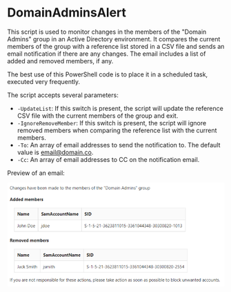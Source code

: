 ﻿# DomainAdminsAlert

This script is used to monitor changes in the members of the "Domain Admins" group in an Active Directory environment. It compares the current members of the group with a reference list stored in a CSV file and sends an email notification if there are any changes. The email includes a list of added and removed members, if any.

The best use of this PowerShell code is to place it in a scheduled task, executed very frequently.

The script accepts several parameters:

- `-UpdateList`: If this switch is present, the script will update the reference CSV file with the current members of the group and exit.
- `-IgnoreRemoveMember`: If this switch is present, the script will ignore removed members when comparing the reference list with the current members.
- `-To`: An array of email addresses to send the notification to. The default value is <email@domain.co>.
- `-Cc`: An array of email addresses to CC on the notification email.

Preview of an email:

![preview of an email](./preview.png)
